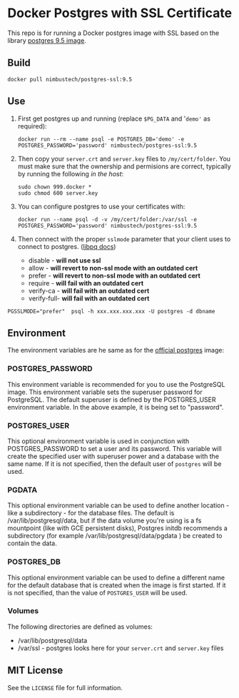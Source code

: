 # Docker Postgres with SSL Certificate
This repo is for running a Docker postgres image with SSL based on the library
[postgres 9.5 image](https://github.com/docker-library/postgres).

## Build
```
docker pull nimbustech/postgres-ssl:9.5 
```

## Use

 1. First get postgres up and running (replace `$PG_DATA` and '`demo'` as required):
        
        docker run --rm --name psql -e POSTGRES_DB='demo' -e POSTGRES_PASSWORD='password' nimbustech/postgres-ssl:9.5
        
 2. Then copy your `server.crt` and `server.key` files to `/my/cert/folder`. You must make sure that the ownership
  and permisions are correct, typically by running the following *in the host*:
  
        sudo chown 999.docker *
        sudo chmod 600 server.key
 
 3. You can configure postgres to use your
    certificates with:
   
        docker run --name psql -d -v /my/cert/folder:/var/ssl -e POSTGRES_PASSWORD='password' nimbustech/postgres-ssl:9.5
        
         
 3. Then connect with the proper `sslmode` parameter that your client uses to connect to postgres.
([libpq docs](http://www.postgresql.org/docs/9.4/static/libpq-connect.html#LIBPQ-CONNECT-SSLMODE))
    * disable - **will not use ssl**
    * allow - **will revert to non-ssl mode with an outdated cert**
    * prefer - **will revert to non-ssl mode with an outdated cert**
    * require - **will fail with an outdated cert**
    * verify-ca - **will fail with an outdated cert**
    * verify-full- **will fail with an outdated cert**

```
PGSSLMODE="prefer"  psql -h xxx.xxx.xxx.xxx -U postgres -d dbname
```

## Environment

The environment variables are he same as for the [official postgres](https://hub.docker.com/r/library/postgres/) image:

### POSTGRES_PASSWORD

This environment variable is recommended for you to use the PostgreSQL image. This environment variable sets the 
superuser password for PostgreSQL. The default superuser is defined by the POSTGRES_USER environment variable. 
In the above example, it is being set to "password".

### POSTGRES_USER
This optional environment variable is used in conjunction with POSTGRES_PASSWORD to set a user and its password. This 
variable will create the specified user with superuser power and a database with the same name. If it is not specified, 
then the default user of `postgres` will be used.

### PGDATA
This optional environment variable can be used to define another location - like a subdirectory - for the database 
files. The default is /var/lib/postgresql/data, but if the data volume you're using is a fs mountpoint (like with GCE 
persistent disks), Postgres initdb recommends a subdirectory (for example /var/lib/postgresql/data/pgdata ) 
be created to contain the data.

### POSTGRES_DB
This optional environment variable can be used to define a different name for the default database that is created when 
the image is first started. If it is not specified, than the value of `POSTGRES_USER` will be used.

### Volumes

The following directories are defined as volumes:

 * /var/lib/postgresql/data
 * /var/ssl - postgres looks here for your `server.crt` and `server.key` files

## MIT License
See the `LICENSE` file for full information.
